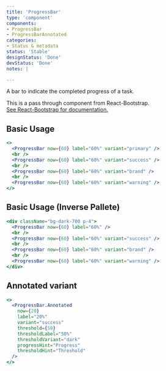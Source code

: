 ```yaml
---
title: 'ProgressBar'
type: 'component'
components:
- ProgressBar
- ProgressBarAnnotated
categories:
- Status & metadata
status: 'Stable'
designStatus: 'Done'
devStatus: 'Done'
notes: |

---
```


A bar to indicate the completed progress of a task.

<p>
  This is a pass through component from React-Bootstrap.<br/>
  <a href="https://react-bootstrap-v4.netlify.app/components/progress/" target="_blank" rel="noopener noreferrer">
    See React-Bootstrap for documentation.
  </a>
</p>

## Basic Usage

```jsx live
<>
  <ProgressBar now={60} label="60%" variant="primary" />
  <br />
  <ProgressBar now={60} label="60%" variant="success" />
  <br />
  <ProgressBar now={60} label="60%" variant="brand" />
  <br />
  <ProgressBar now={60} label="60%" variant="warning" />
</>
```

## Basic Usage (Inverse Pallete)

```jsx live
<div className="bg-dark-700 p-4">
  <ProgressBar now={60} label="60%" />
  <br />
  <ProgressBar now={60} label="60%" variant="success" />
  <br />
  <ProgressBar now={60} label="60%" variant="brand" />
  <br />
  <ProgressBar now={60} label="60%" variant="warning" />
</div>
```

## Annotated variant

```jsx live
<>
  <ProgressBar.Annotated
    now={20}
    label="20%"
    variant="success"
    threshold={50}
    thresholdLabel="50%"
    thresholdVariant="dark"
    progressHint="Progress"
    thresholdHint="Threshold"
  />
</>
```
